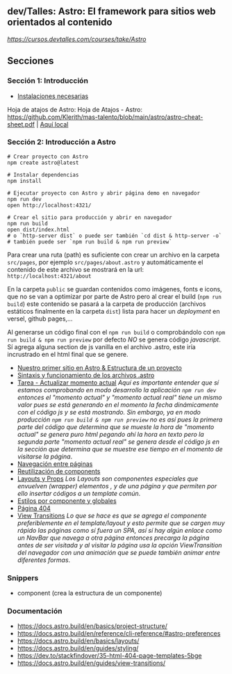## dev/Talles: Astro: El framework para sitios web orientados al contenido

_https://cursos.devtalles.com/courses/take/Astro_

## Secciones

### Sección 1: Introducción

- [Instalaciones necesarias](https://gist.github.com/Klerith/b2ccb9d49385d766138e737f840650fc)

Hoja de atajos de Astro: Hoja de Atajos - Astro: https://github.com/Klerith/mas-talento/blob/main/astro/astro-cheat-sheet.pdf | [Aquí local](/blob/main/docs/astro-cheat-sheet.pdf)

### Sección 2: Introducción a Astro

```
# Crear proyecto con Astro
npm create astro@latest

# Instalar dependencias
npm install

# Ejecutar proyecto con Astro y abrir página demo en navegador
npm run dev
open http://localhost:4321/

# Crear el sitio para producción y abrir en navegador
npm run build
open dist/index.html
# o `http-server dist` o puede ser también `cd dist & http-server -o`
# también puede ser `npm run build & npm run preview`

```

Para crear una ruta (path) es suficiente con crear un archivo en la carpeta `src/pages`, por ejemplo `src/pages/about.astro` y automáticamente el contenido de este archivo se mostrará en la url: `http://localhost:4321/about`

En la carpeta `public` se guardan contenidos como imágenes, fonts e icons, que no se van a optimizar por parte de Astro pero al crear el build (`npm run build`) este contenido se pasará a la carpeta de producción (archivos estáticos finalmente en la carpeta `dist`) lista para hacer un _deployment_ en versel, github pages,...

Al generarse un código final con el `npm run build` o comprobándolo con `npm run build & npm run preview` por defecto _NO_ se genera código _javascript_. Sí agrega alguna section de js vanilla en el archivo .astro, este iría incrustrado en el html final que se genere.

- [Nuestro primer sitio en Astro & Estructura de un proyecto](https://github.com/patchamama/devTalles-Astro-El-framework-para-sitios-web-orientados-al-contenido/commit/a854ac3285c474b7bf0a8346606031f54080da80)
- [Sintaxis y funcionamiento de los archivos .astro](https://github.com/patchamama/devTalles-Astro-El-framework-para-sitios-web-orientados-al-contenido/commit/b138a0910124e63d503c99581f7dfcd4453b70de)
- [Tarea - Actualizar momento actual](https://github.com/patchamama/devTalles-Astro-El-framework-para-sitios-web-orientados-al-contenido/commit/9c83c6a47f2658fc206c38288207d396561ef406)
  _Aquí es importante entender que sí estamos comprobando en modo desarrollo la aplicación `npm run dev` entonces el "momento actual" y "momento actual real" tiene un mismo valor pues se está generando en el momento la fecha dinámicamente con el código js y se está mostrando. Sin embargo, ya en modo producción `npm run build & npm run preview` no es así pues la primera parte del código que determina que se mueste la hora de "momento actual" se genera puro html pegando ahí la hora en texto pero la segunda parte "momento actual real" se genera desde el código js en la sección <script>...</script> que determina que se muestre ese tiempo en el momento de visitarse la página_.
- [Navegación entre páginas](https://github.com/patchamama/devTalles-Astro-El-framework-para-sitios-web-orientados-al-contenido/commit/5fec8c7502aa0b9cfc415ff7c3257161a05c7395)
- [Reutilización de components](https://github.com/patchamama/devTalles-Astro-El-framework-para-sitios-web-orientados-al-contenido/commit/a0ffa81902e479740ede3548e23300f8f7863d3b)
- [Layouts y Props](https://github.com/patchamama/devTalles-Astro-El-framework-para-sitios-web-orientados-al-contenido/commit/31562a243df18de40e59059eef7f3a80c43ab816)
  _Los Layouts son componentes especiales que envuelven (wrapper) elementos <html>, <head> y <body> de una página y que permiten por ello insertar códigos a un template común_.
- [Estilos por componente y globales](https://github.com/patchamama/devTalles-Astro-El-framework-para-sitios-web-orientados-al-contenido/commit/50008333604c4c994fb2c13e8f3e07322a5e5a9a)
- [Página 404](https://github.com/patchamama/devTalles-Astro-El-framework-para-sitios-web-orientados-al-contenido/commit/013c4d661b6365c37d042fd62085fe863498cba6)
- [View Transitions]()
  _Lo que se hace es que se agrega el componente <ViewTransitions /> preferiblemente en el template/layout y esto permite que se cargen muy rápido las páginas como sí fuera un SPA, así sí hay algún enlace como un NavBar que navega a otra página entonces precarga la página antes de ser visitada y al visitar la página usa la opción ViewTransition del navegador con una animación que se puede también animar entre diferentes formas_.

### Snippers

- component (crea la estructura de un componente)

### Documentación

- https://docs.astro.build/en/basics/project-structure/
- https://docs.astro.build/en/reference/cli-reference/#astro-preferences
- https://docs.astro.build/en/basics/layouts/
- https://docs.astro.build/en/guides/styling/
- https://dev.to/stackfindover/35-html-404-page-templates-5bge
- https://docs.astro.build/en/guides/view-transitions/
